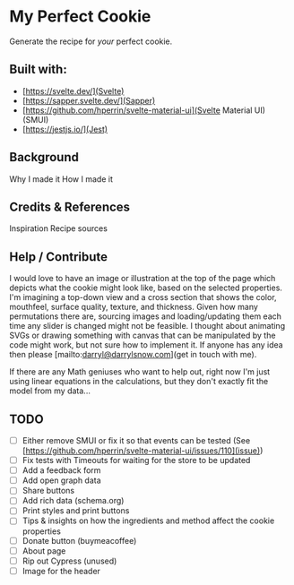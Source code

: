 # My Perfect Cookie

Generate the recipe for _your_ perfect cookie.

## Built with:

- [https://svelte.dev/](Svelte)
- [https://sapper.svelte.dev/](Sapper)
- [https://github.com/hperrin/svelte-material-ui](Svelte Material UI) (SMUI)
- [https://jestjs.io/](Jest)

## Background

Why I made it
How I made it

## Credits & References

Inspiration
Recipe sources

## Help / Contribute

I would love to have an image or illustration at the top of the page which depicts what the cookie might look like, based on the selected properties. I'm imagining a top-down view and a cross section that shows the color, mouthfeel, surface quality, texture, and thickness. Given how many permutations there are, sourcing images and loading/updating them each time any slider is changed might not be feasible. I thought about animating SVGs or drawing something with canvas that can be manipulated by the code might work, but not sure how to implement it. If anyone has any idea then please [mailto:darryl@darrylsnow.com](get in touch with me).

If there are any Math geniuses who want to help out, right now I'm just using linear equations in the calculations, but they don't exactly fit the model from my data...

## TODO

- [ ] Either remove SMUI or fix it so that events can be tested (See [https://github.com/hperrin/svelte-material-ui/issues/110](issue))
- [ ] Fix tests with Timeouts for waiting for the store to be updated
- [ ] Add a feedback form
- [ ] Add open graph data
- [ ] Share buttons
- [ ] Add rich data (schema.org)
- [ ] Print styles and print buttons
- [ ] Tips & insights on how the ingredients and method affect the cookie properties
- [ ] Donate button (buymeacoffee)
- [ ] About page
- [ ] Rip out Cypress (unused)
- [ ] Image for the header
